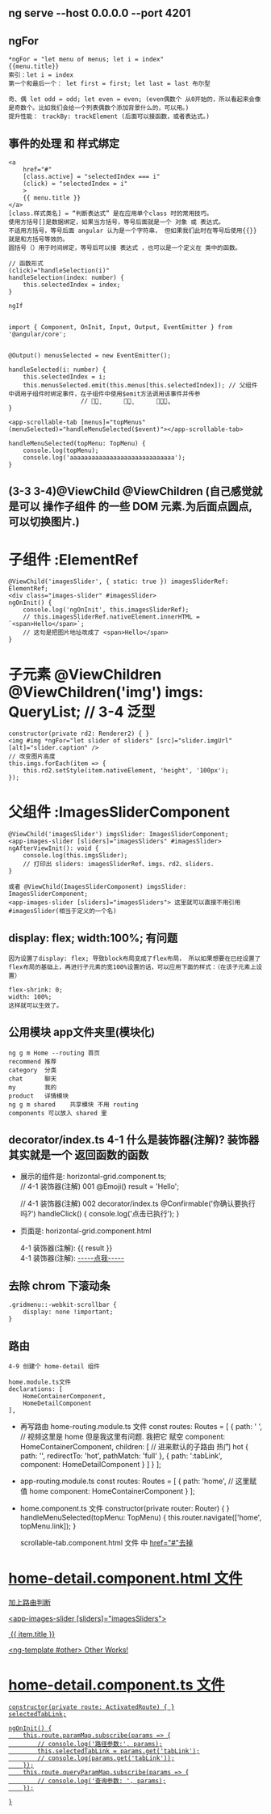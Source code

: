 ## ng serve --host 0.0.0.0 --port 4201

## ngFor
    *ngFor = "let menu of menus; let i = index"
    {{menu.title}}
    索引：let i = index
    第一个和最后一个： let first = first; let last = last 布尔型

    奇、偶 let odd = odd; let even = even; (even偶数个 从0开始的，所以看起来会像是奇数个。比如我们会给一个列表偶数个添加背景什么的，可以用。)
    提升性能： trackBy: trackElement (后面可以接函数，或者表达式。)
## 事件的处理 和 样式绑定
    <a 
        href="#"
        [class.active] = "selectedIndex === i"
        (click) = "selectedIndex = i"
        >
        {{ menu.title }}
    </a>
    [class.样式类名] = “判断表达式” 是在应用单个class 时的常用技巧。
    使用方括号[]是数据绑定，如果当方括号，等号后面就是一个 对象 或 表达式。
    不适用方括号，等号后面 angular 认为是一个字符串， 但如果我们此时在等号后使用{{}} 就是和方括号等效的。
    圆括号（）用于时间绑定，等号后可以接 表达式 ，也可以是一个定义在 类中的函数。

    // 函数形式
    (click)="handleSelection(i)"
    handleSelection(index: number) {
        this.selectedIndex = index;
    }

    ngIf 


    import { Component, OnInit, Input, Output, EventEmitter } from '@angular/core';


    @Output() menusSelected = new EventEmitter();

    handleSelected(i: number) {
        this.selectedIndex = i;
        this.menusSelected.emit(this.menus[this.selectedIndex]); // 父组件中调用子组件时绑定事件，在子组件中使用$emit方法调用该事件并传参
                        // 携̥带̥       菜̥单̥       选̥中̥的̥.
    }

    <app-scrollable-tab [menus]="topMenus" (menuSelected)="handleMenuSelected($event)"></app-scrollable-tab>

    handleMenuSelected(topMenu: TopMenu) {
        console.log(topMenu);
        console.log('aaaaaaaaaaaaaaaaaaaaaaaaaaaaa');
    }

## (3-3 3-4)@ViewChild @ViewChildren (自己感觉就是可以 操作子组件 的一些 DOM 元素.为后面点圆点,可以切换图片.)

 #  子组件  :ElementRef
    @ViewChild('imagesSlider', { static: true }) imagesSliderRef: ElementRef;
    <div class="images-slider" #imagesSlider>
    ngOnInit() {
        console.log('ngOnInit', this.imagesSliderRef);
        // this.imagesSliderRef.nativeElement.innerHTML = `<span>Hello</span>`; 
        // 这句是把图片地址改成了 <span>Hello</span>
    }

    
 #  子元素 @ViewChildren       @ViewChildren('img') imgs: QueryList<ElementRef>; // 3-4 泛型
    constructor(private rd2: Renderer2) { }
    <img #img *ngFor="let slider of sliders" [src]="slider.imgUrl" [alt]="slider.caption" />
    // 改变图片高度
    this.imgs.forEach(item => {
        this.rd2.setStyle(item.nativeElement, 'height', '100px');
    });


 #  父组件  :ImagesSliderComponent
    @ViewChild('imagesSlider') imgsSlider: ImagesSliderComponent;
    <app-images-slider [sliders]="imagesSliders" #imagesSlider>
    ngAfterViewInit(): void {
        console.log(this.imgsSlider);
        // 打印出 sliders: imagesSliderRef、imgs、rd2、sliders.
    }

    或者 @ViewChild(ImagesSliderComponent) imgsSlider: ImagesSliderComponent;
    <app-images-slider [sliders]="imagesSliders"> 这里就可以直接不用引用 #imagesSlider(相当于定义的一个名)


##  display: flex; width:100%; 有问题
    因为设置了display: flex; 导致block布局变成了flex布局， 所以如果想要在已经设置了flex布局的基础上，再进行子元素的宽100%设置的话，可以应用下面的样式：（在该子元素上设置）

    flex-shrink: 0;
    width: 100%;
    这样就可以生效了。

##  公用模块 app文件夹里(模块化)
    ng g m Home --routing 首页
    recommend 推荐
    category  分类
    chat      聊天
    my        我的
    product   详情模块
    ng g m shared    共享模块 不用 routing  
    components 可以放入 shared 里



##  decorator/index.ts   4-1 什么是装饰器(注解)?   装饰器其实就是一个 返回函数的函数

 -  展示的组件是: horizontal-grid.component.ts;  
    // 4-1 装饰器(注解) 001 
    @Emoji() result = 'Hello';

    // 4-1 装饰器(注解) 002   decorator/index.ts
    @Confirmable('你确认要执行吗?')
    handleClick() {
        console.log('点击已执行');
    }

 -  页面是: horizontal-grid.component.html

    <!-- 4-1 装饰器(注解) -->
    <div [ngStyle]="{'padding-top': '20px'}">4-1 装饰器(注解): {{ result }}</div>

    <!-- // 4-1 装饰器(注解) 002 -->
    <div (click)="handleClick()">4-1 装饰器(注解): <a href="#">-----点我-----</a></div>

## 去除 chrom 下滚动条
    .gridmenu::-webkit-scrollbar {
        display: none !important;
    }
## 路由
    4-9 创建个 home-detail 组件

    home.module.ts文件
    declarations: [
        HomeContainerComponent,
        HomeDetailComponent
    ],

  - 再写路由 home-routing.module.ts 文件
    const routes: Routes = [
        {
            path: ' ',     // 视频这里是 home 但是我这里有问题. 我把它 赋空
            component: HomeContainerComponent,
            children: [
            // 进来默认的子路由 热门 hot
            {
                path: '',
                redirectTo: 'hot',
                pathMatch: 'full'
            },
            {
                path: ':tabLink',
                component: HomeDetailComponent
            }
            ]
        }
    ];

  - app-routing.module.ts 
    const routes: Routes = [
        {
            path: 'home',                // 这里赋值 home
            component: HomeContainerComponent
        }
    ];


  - home.component.ts 文件
    constructor(private router: Router) { }
    handleMenuSelected(topMenu: TopMenu) {
        this.router.navigate(['home', topMenu.link]);
    }


    scrollable-tab.component.html 文件 中 <a href="#">  href="#"去掉

# home-detail.component.html 文件
  加上路由判断
  <div *ngIf="selectedTabLink === 'hot' else other">

  <app-images-slider [sliders]="imagesSliders"></app-images-slider>

  <app-horizontal-grid underlineWidth="6rem">
        <div appGridItem *ngFor="let item of channels2">
        <img [src]="item.icon" alt="" [appGridItemIcon]="'2rem'" />
        <span [appGridItemTitle]="'0.5rem'">{{ item.title }}</span>
        </div>
  </app-horizontal-grid>

  </div>

  <ng-template #other>
    Other Works!
  </ng-template>


#   home-detail.component.ts 文件
    constructor(private route: ActivatedRoute) { }
    selectedTabLink;

    ngOnInit() {
        this.route.paramMap.subscribe(params => {
            // console.log('路径参数:', params);
            this.selectedTabLink = params.get('tabLink');
            // console.log(params.get('tabLink'));
        });
        this.route.queryParamMap.subscribe(params => {
            // console.log('查询参数: ', params);
        });

    }